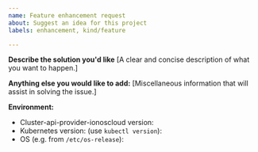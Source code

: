 ```yaml
---
name: Feature enhancement request
about: Suggest an idea for this project
labels: enhancement, kind/feature

---
```



**Describe the solution you'd like**
[A clear and concise description of what you want to happen.]


**Anything else you would like to add:**
[Miscellaneous information that will assist in solving the issue.]


**Environment:**

- Cluster-api-provider-ionoscloud version:
- Kubernetes version: (use `kubectl version`):
- OS (e.g. from `/etc/os-release`): 